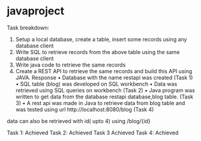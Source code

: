 # javaproject
Task breakdown:
1.	Setup a local database, create a table, insert some records using any database client 
2.	Write SQL to retrieve records from the above table using the same database client  
3.	Write java code to retrieve the same records
4.	Create a REST API to retrieve the same records and build this API using JAVA. 
Response
•	Database with the name restapi was created (Task 1)
•	SQL table (blog) was developed on SQL workbench
•	Data was retrieved using SQL queries on workbench (Task 2)
•	Java program was written to get data from the database restapi database,blog table. (Task 3)
•	A rest api was made in Java to retrieve data from blog table and was tested using url http://localhost:8080/blog (Task 4)

data can also be retrieved with id( upto 4) using /blog/{id}

Task 1: Achieved
Task 2: Achieved
Task 3 Achieved
Task 4: Achieved
